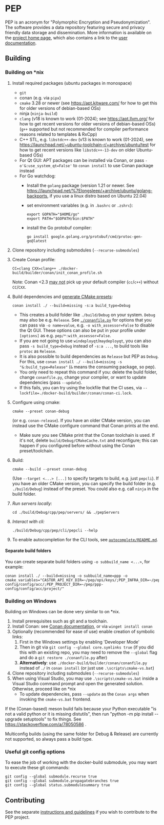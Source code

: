 # PEP

PEP is an acronym for "Polymorphic Encryption and Pseudonymization". The software provides a data repository featuring secure and privacy friendly data storage and dissemination. More information is available on the [project home page](https://pep.cs.ru.nl/), which also contains a link to the [user documentation](https://docs.pages.pep.cs.ru.nl/public/core/master/).

## Building

### Building on *nix

1. Install required packages (ubuntu packages in monospace)
   - `git`
   - conan (e.g. via `pipx`)
   - `cmake` 3.28 or newer (see https://apt.kitware.com/ for how to get this for older versions of debian-based OSs)
   - ninja (`ninja-build`)
   - `clang` (v18 is known to work (01-2024); see https://apt.llvm.org/ for how to get recent versions for older versions of debian-based OSs) (`g++` supported but not recommended for compiler performance reasons related to templates & RxCpp)
   - C++ STL, e.g. `libstdc++-dev` (v13 is known to work (01-2024), see <https://launchpad.net/~ubuntu-toolchain-r/+archive/ubuntu/test> for how to get recent versions like `libstdc++-13-dev` on older Ubuntu-based OSs)
   - For Qt GUI: APT packages can be installed via Conan, or pass `-o'&:use_system_qt=False'` to `conan install` to use Conan package instead
   - For Go watchdog:
     - Install the `golang` package (version 1.21 or newer. See <https://launchpad.net/%7Elongsleep/+archive/ubuntu/golang-backports>, if you use a linux distro based on Ubuntu 22.04)
     - set environment variables (e.g. in `.bashrc` or `.zshrc`):

       ```shell
       export GOPATH="$HOME/go"
       export PATH="$GOPATH/bin:$PATH"
       ```

     - install the Go protobuf compiler:

       ```shell
       go install google.golang.org/protobuf/cmd/protoc-gen-go@latest
       ```

2. Clone repository including submodules (`--recurse-submodules`)
3. Create Conan profile:

   ```shell
   CC=clang CXX=clang++ ./docker-build/builder/conan/init_conan_profile.sh
   ```

   Note: Conan <2.3 [may not](https://github.com/conan-io/conan/issues/8866) pick up your default compiler (`cc`/`c++`) without `CC`/`CXX`.
4. Build dependencies and [generate CMake presets](https://docs.conan.io/2/examples/tools/cmake/cmake_toolchain/build_project_cmake_presets.html):

   ```shell
   conan install ./ --build=missing -s:a build_type=Debug
   ```

   - This creates a build folder like `./build/Debug` on your system. `Debug` may also be e.g. `Release`. See [`./conanfile.py`](./conanfile.py) for options that you can pass via `-o name=value`, e.g. `-o with_assessor=False` to disable the Qt GUI. These options can also be put in your profile under `[options]` as e.g. `pep/*:with_assessor=False`.
   - If you are not going to use `windeployqt`/`maydeployqt`, you can also pass `-s build_type=Debug` instead of `-s:a ...`, to build tools like `protoc` as `Release`.
   - It is also possible to build dependencies as `Release` but PEP as `Debug`. For this, use `conan install ./ --build=missing -s "&:build_type=Release"` (`&` means the consuming package, so pep).
   - You only need to repeat this command if you: delete the build folder, change `conanfile.py`, change your compiler, or want to update dependencies (pass `--update`).
   - If this fails, you can try using the lockfile that the CI uses, via `--lockfile=./docker-build/builder/conan/conan-ci.lock`.
5. Configure using cmake:

    ```shell
    cmake --preset conan-debug
    ```

   (or e.g. `conan-release`). If you have an older CMake version, you can instead use the CMake configure command that Conan prints at the end.
   - Make sure you see CMake print that the Conan toolchain is used. If it's not, delete `build/Debug/CMakeCache.txt` and reconfigure; this can happen if you configured before without using the Conan preset/toolchain.
6. Build:

    ```shell
    cmake --build --preset conan-debug
    ```

    (Use `--target <...> [...]` to specify targets to build, e.g. just `pepcli`). If you have an older CMake version, you can specify the build folder (e.g. `./build/Debug`) instead of the preset. You could also e.g. call `ninja` in the build folder.
7. _Run servers locally:_

    ```shell
    cd ./build/Debug/cpp/pep/servers/ && ./pepServers
    ```

8. _Interact with cli:_

    ```shell
    ./build/Debug/cpp/pep/cli/pepcli --help
    ```

9. To enable autocompletion for the CLI tools, see [`autocomplete/README.md`](./autocomplete/README.md).

#### Separate build folders

You can create separate build folders using `-o subbuild_name <...>`, for example:

```shell
conan install ./ --build=missing -o subbuild_name=ppp -o cmake_variables="CASTOR_API_KEY_DIR=~/pep/ops/keys/;PEP_INFRA_DIR=~/pep/ppp-config/config/acc/;PEP_PROJECT_DIR=~/pep/ppp-config/config/acc/project/"
```

### Building on Windows

Building on Windows can be done very similar to on \*nix.

1. Install prerequisites such as git and a toolchain.
2. Install Conan: see [Conan documentation](docs/public/development/cpp/conan.md), or via `winget install conan`
3. Optionally (recommended for ease of use) enable creation of symbolic links:
   1. First in the Windows settings by enabling 'Developer Mode'
   2. Then in git via `git config --global core.symlinks true` (if you did this with an existing repo, you may need to remove the `--global` flag and do a `git restore ./conanfile.py` after)
   3. **Alternatively**: use `./docker-build/builder/conan/conanfile.py` instead of `./` in `conan install` (or just use `.\scripts\cmake-vs.bat`)
4. Clone repository including submodules (`--recurse-submodules`)
5. When using Visual Studio, you may use `.\scripts\cmake-vs.bat` inside a Visual Studio command prompt and open the generated solution. Otherwise, proceed like on \*nix
   - To update dependencies, pass `--update` as the `Conan args` when invoking the `cmake-vs.bat` frontend.

If the (Conan-based) meson build fails because your Python executable "is not a valid python or it is missing distutils", then run "python -m pip install --upgrade setuptools" to fix things. See https://stackoverflow.com/a/78050586 .

Multiconfig builds (using the same folder for Debug & Release) are currently not supported, so always pass a build type.

### Useful git config options

To ease the job of working with the docker-build submodule, you may want to execute these git commands:

```shell
git config --global submodule.recurse true
git config --global submodule.propagatebranches true
git config --global status.submodulesummary true
```

## Contributing

See the separate [instructions and guidelines](CONTRIBUTING.md) if you wish to contribute to the PEP project.
